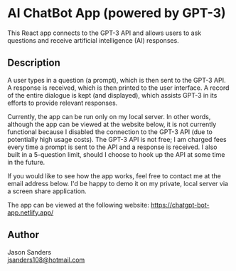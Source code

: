 # AI ChatBot App (powered by GPT-3)

This React app connects to the GPT-3 API and allows users to ask questions and receive artificial intelligence (AI) responses.  

## Description

A user types in a question (a prompt), which is then sent to the GPT-3 API. A response is received, which is then printed to the user interface. A record of the entire dialogue is kept (and displayed), which assists GPT-3 in its efforts to provide relevant responses. 

Currently, the app can be run only on my local server. In other words, although the app can be viewed at the website below, it is not currently functional because I disabled the connection to the GPT-3 API (due to potentially high usage costs). The GPT-3 API is not free; I am charged fees every time a prompt is sent to the API and a response is received. I also built in a 5-question limit, should I choose to hook up the API at some time in the future.  

If you would like to see how the app works, feel free to contact me at the email address below. I'd be happy to demo it on my private, local server via a screen share application. 

The app can be viewed at the following website: https://chatgpt-bot-app.netlify.app/

## Author

Jason Sanders  
jsanders108@hotmail.com
